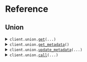 # Reference
## Union
<details><summary><code>client.union.<a href="src/seed/union/client.py">get</a>(...)</code></summary>
<dl>
<dd>

#### 🔌 Usage

<dl>
<dd>

<dl>
<dd>

```python
from seed import SeedUndiscriminatedUnions
client = SeedUndiscriminatedUnions(base_url="https://yourhost.com/path/to/api", )
client.union.get(request='string', )

```
</dd>
</dl>
</dd>
</dl>

#### ⚙️ Parameters

<dl>
<dd>

<dl>
<dd>

**request:** `MyUnion` 
    
</dd>
</dl>

<dl>
<dd>

**request_options:** `typing.Optional[RequestOptions]` — Request-specific configuration.
    
</dd>
</dl>
</dd>
</dl>


</dd>
</dl>
</details>

<details><summary><code>client.union.<a href="src/seed/union/client.py">get_metadata</a>()</code></summary>
<dl>
<dd>

#### 🔌 Usage

<dl>
<dd>

<dl>
<dd>

```python
from seed import SeedUndiscriminatedUnions
client = SeedUndiscriminatedUnions(base_url="https://yourhost.com/path/to/api", )
client.union.get_metadata()

```
</dd>
</dl>
</dd>
</dl>

#### ⚙️ Parameters

<dl>
<dd>

<dl>
<dd>

**request_options:** `typing.Optional[RequestOptions]` — Request-specific configuration.
    
</dd>
</dl>
</dd>
</dl>


</dd>
</dl>
</details>

<details><summary><code>client.union.<a href="src/seed/union/client.py">update_metadata</a>(...)</code></summary>
<dl>
<dd>

#### 🔌 Usage

<dl>
<dd>

<dl>
<dd>

```python
from seed import SeedUndiscriminatedUnions
client = SeedUndiscriminatedUnions(base_url="https://yourhost.com/path/to/api", )
client.union.update_metadata(request={'string': {'key': 'value'}
}, )

```
</dd>
</dl>
</dd>
</dl>

#### ⚙️ Parameters

<dl>
<dd>

<dl>
<dd>

**request:** `MetadataUnion` 
    
</dd>
</dl>

<dl>
<dd>

**request_options:** `typing.Optional[RequestOptions]` — Request-specific configuration.
    
</dd>
</dl>
</dd>
</dl>


</dd>
</dl>
</details>

<details><summary><code>client.union.<a href="src/seed/union/client.py">call</a>(...)</code></summary>
<dl>
<dd>

#### 🔌 Usage

<dl>
<dd>

<dl>
<dd>

```python
from seed import SeedUndiscriminatedUnions
client = SeedUndiscriminatedUnions(base_url="https://yourhost.com/path/to/api", )
client.union.call(union={'union': {'key': 'value'}
}, )

```
</dd>
</dl>
</dd>
</dl>

#### ⚙️ Parameters

<dl>
<dd>

<dl>
<dd>

**union:** `typing.Optional[MetadataUnion]` 
    
</dd>
</dl>

<dl>
<dd>

**request_options:** `typing.Optional[RequestOptions]` — Request-specific configuration.
    
</dd>
</dl>
</dd>
</dl>


</dd>
</dl>
</details>

